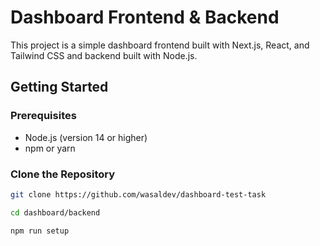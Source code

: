 # Dashboard Frontend & Backend

This project is a simple dashboard frontend built with Next.js, React, and Tailwind CSS and backend built with Node.js.

## Getting Started

### Prerequisites

- Node.js (version 14 or higher)
- npm or yarn

### Clone the Repository

```bash
git clone https://github.com/wasaldev/dashboard-test-task

cd dashboard/backend

npm run setup


